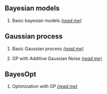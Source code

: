 
## Bayesian models

1. Basic bayesian models [*(read me)*](https://heartofsaigon.github.io/writing-collection/01_Bayesian-models/01A_basic-bayesian-model.html)

## Gaussian process

1. Basic Gaussian process [*(read me)*](https://heartofsaigon.github.io/writing-collection/02_Gaussian-process/02A_basic-gaussian-process-models.html)

2. GP with Additive Gaussian Noise [*(read me)*](https://heartofsaigon.github.io/writing-collection/02_Gaussian-process/02B_gp-with-additive-gaussian-noise.html)

## BayesOpt

1. Optimization with GP [*(read me)*](https://heartofsaigon.github.io/writing-collection/03_BayesOpt/03A_optimization-with-GP.html)

